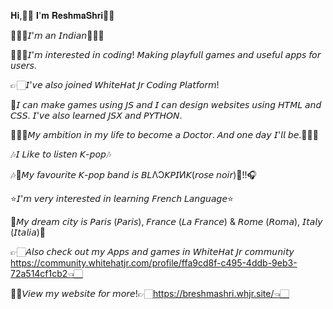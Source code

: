 𝐇𝐢,👋🏻 𝐈'𝐦 𝐑𝐞𝐬𝐡𝐦𝐚𝐒𝐡𝐫𝐢🐞🐾

🙋🏻‍♀️𝘐'𝘮 𝘢𝘯 𝘐𝘯𝘥𝘪𝘢𝘯🙋🏻‍♀️

👩🏻‍💻𝘐'𝘮 𝘪𝘯𝘵𝘦𝘳𝘦𝘴𝘵𝘦𝘥 𝘪𝘯 𝘤𝘰𝘥𝘪𝘯𝘨! 𝘔𝘢𝘬𝘪𝘯𝘨 𝘱𝘭𝘢𝘺𝘧𝘶𝘭𝘭 𝘨𝘢𝘮𝘦𝘴 𝘢𝘯𝘥 𝘶𝘴𝘦𝘧𝘶𝘭 𝘢𝘱𝘱𝘴 𝘧𝘰𝘳 𝘶𝘴𝘦𝘳𝘴.

👉🏻𝘐'𝘷𝘦 𝘢𝘭𝘴𝘰 𝘫𝘰𝘪𝘯𝘦𝘥 𝘞𝘩𝘪𝘵𝘦𝘏𝘢𝘵 𝘑𝘳 𝘊𝘰𝘥𝘪𝘯𝘨 𝘗𝘭𝘢𝘵𝘧𝘰𝘳𝘮!

🙂𝘐 𝘤𝘢𝘯 𝘮𝘢𝘬𝘦 𝘨𝘢𝘮𝘦𝘴 𝘶𝘴𝘪𝘯𝘨 𝘑𝘚 𝘢𝘯𝘥 𝘐 𝘤𝘢𝘯 𝘥𝘦𝘴𝘪𝘨𝘯 𝘸𝘦𝘣𝘴𝘪𝘵𝘦𝘴 𝘶𝘴𝘪𝘯𝘨 𝘏𝘛𝘔𝘓 𝘢𝘯𝘥 𝘊𝘚𝘚. 𝘐'𝘷𝘦 𝘢𝘭𝘴𝘰 𝘭𝘦𝘢𝘳𝘯𝘦𝘥 𝘑𝘚𝘟 𝘢𝘯𝘥 𝘗𝘠𝘛𝘏𝘖𝘕.

👩🏻‍⚕️𝘔𝘺 𝘢𝘮𝘣𝘪𝘵𝘪𝘰𝘯 𝘪𝘯 𝘮𝘺 𝘭𝘪𝘧𝘦 𝘵𝘰 𝘣𝘦𝘤𝘰𝘮𝘦 𝘢 𝘋𝘰𝘤𝘵𝘰𝘳. 𝘈𝘯𝘥 𝘰𝘯𝘦 𝘥𝘢𝘺 𝘐'𝘭𝘭 𝘣𝘦.👩🏻‍⚕️

🎶𝘐 𝘓𝘪𝘬𝘦 𝘵𝘰 𝘭𝘪𝘴𝘵𝘦𝘯 𝘒-𝘱𝘰𝘱🎶

🎶🎵𝘔𝘺 𝘧𝘢𝘷𝘰𝘶𝘳𝘪𝘵𝘦 𝘒-𝘱𝘰𝘱 𝘣𝘢𝘯𝘥 𝘪𝘴 𝘉𝘓ΛƆ𝘒𝘗𝘐И𝘒(𝘳𝘰𝘴𝘦 𝘯𝘰𝘪𝘳)💖!!🎧

⭐𝘐'𝘮 𝘷𝘦𝘳𝘺 𝘪𝘯𝘵𝘦𝘳𝘦𝘴𝘵𝘦𝘥 𝘪𝘯 𝘭𝘦𝘢𝘳𝘯𝘪𝘯𝘨 𝘍𝘳𝘦𝘯𝘤𝘩 𝘓𝘢𝘯𝘨𝘶𝘢𝘨𝘦⭐

🌟𝘔𝘺 𝘥𝘳𝘦𝘢𝘮 𝘤𝘪𝘵𝘺 𝘪𝘴 𝘗𝘢𝘳𝘪𝘴 (𝘗𝘢𝘳𝘪𝘴), 𝘍𝘳𝘢𝘯𝘤𝘦 (𝘓𝘢 𝘍𝘳𝘢𝘯𝘤𝘦) & 𝘙𝘰𝘮𝘦 (𝘙𝘰𝘮𝘢), 𝘐𝘵𝘢𝘭𝘺 (𝘐𝘵𝘢𝘭𝘪𝘢)🌟

👉🏻𝘈𝘭𝘴𝘰 𝘤𝘩𝘦𝘤𝘬 𝘰𝘶𝘵 𝘮𝘺 𝘈𝘱𝘱𝘴 𝘢𝘯𝘥 𝘨𝘢𝘮𝘦𝘴 𝘪𝘯 𝘞𝘩𝘪𝘵𝘦𝘏𝘢𝘵 𝘑𝘳 𝘤𝘰𝘮𝘮𝘶𝘯𝘪𝘵𝘺 https://community.whitehatjr.com/profile/ffa9cd8f-c495-4ddb-9eb3-72a514cf1cb2👈🏻

👸🏻𝘝𝘪𝘦𝘸 𝘮𝘺 𝘸𝘦𝘣𝘴𝘪𝘵𝘦 𝘧𝘰𝘳 𝘮𝘰𝘳𝘦!👉🏻https://breshmashri.whjr.site/👈🏻
